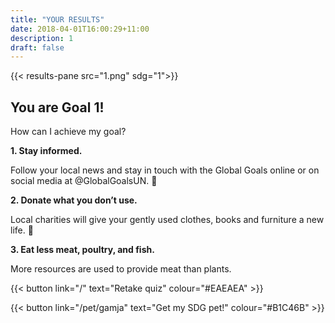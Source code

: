 ```yaml
---
title: "YOUR RESULTS"
date: 2018-04-01T16:00:29+11:00
description: 1
draft: false
---
```


{{< results-pane src="1.png" sdg="1">}}

You are Goal 1!
---

How can I achieve my goal?

**1. Stay informed.** 

Follow your local news and stay in touch with the Global Goals online or on social media at @GlobalGoalsUN. 

**2. Donate what you don’t use.** 

Local charities will give your gently used clothes, books and furniture a new life. 

**3. Eat less meat, poultry, and fish.** 

More resources are used to provide meat than plants.

{{< button link="/" text="Retake quiz" colour="#EAEAEA" >}}

{{< button link="/pet/gamja" text="Get my SDG pet!" colour="#B1C46B" >}}

